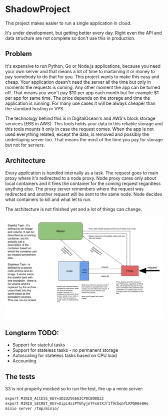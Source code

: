# ShadowProject

This project makes easier to run a single application in cloud.

It's under development, but getting better every day. Right even the
API and data structure are not complete so don't use this in production.

## Problem

It's expensive to run Python, Go or Node.js applications, because you need
your own server and that means a lot of time to maitaining it or money to pay
somebody to do that for you. This project wants to make this easy and cheap.
Your application doesn't need the server all the time but only in moments
the requests is coming. Any other moment the app can be turned off. That
means you won't pay $10 per app each month but for example $1 per app for
same time. The price depends on the storage and time the
application is running. For many use cases it will be always cheaper than
the standard hosting or VPS.

The technology behind this is in DigitalOcean's and AWS's block storage
services (EBS in AWS). This tools holds your data in this reliable storage
and this tools mounts it only in case the request comes. When the app is not used
everything related, except the data, is removed and possibly the
underlaying server too. That means the most of the time you pay for
storage but not for servers.  

## Architecture

Every application is handled internally as a task. The request goes to main proxy
where it's redirected to a node proxy. Node proxy cares only about local
containers and it fires the container for the coming request regardless
anything else. The proxy server remembers where the request was
redirected and another request will be sent to the same node. Node decides
what containers to kill and what let to run.

The architecture is not finished yet and a lot of things can change.

![Shadow scheme](contrib/Shadow.jpg)

## Longterm TODO:

* Support for stateful tasks
* Support for stateless tasks - no permanent storage
* Autoscaling for stateless tasks based on CPU load
* Accounting

## The tests

S3 is not properly mocked so to run the test, fire up a minio server:

    export MINIO_ACCESS_KEY=3D2U2V66A3CP0CB088Z3
    export MINIO_SECRET_KEY=Uipi4szPTGhyjoTFsmtXJrIf9cbqnfLRPQH6e8Ho
    minio server /tmp/minio/
    